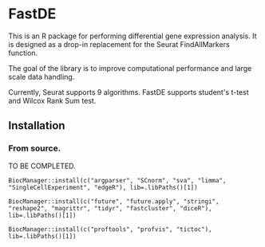 # FastDE

This is an R package for performing differential gene expression analysis.   It is designed as a drop-in replacement for the Seurat FindAllMarkers function.

The goal of the library is to improve computational performance and large scale data handling.

Currently, Seurat supports 9 algorithms.   FastDE supports student's t-test and Wilcox Rank Sum test.


## Installation

### From source.
TO BE COMPLETED.

	BiocManager::install(c("argparser", "SCnorm", "sva", "limma", "SingleCellExperiment", "edgeR"), lib=.libPaths()[1])
	
	BiocManager::install(c("future", "future.apply", "stringi", "reshape2", "magrittr", "tidyr", "fastcluster", "diceR"), lib=.libPaths()[1])
	
	BiocManager::install(c("proftools", "profvis", "tictoc"), lib=.libPaths()[1])
